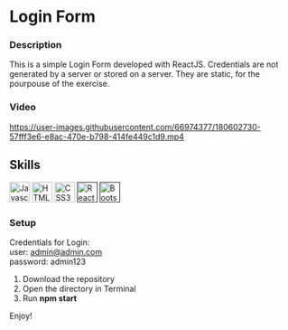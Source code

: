 # Login Form

### Description

This is a simple Login Form developed with ReactJS. Credentials are not generated by a server or stored on a server. They are static, for the pourpouse of the exercise.

### Video

https://user-images.githubusercontent.com/66974377/180602730-57fff3e6-e8ac-470e-b798-414fe449c1d9.mp4

## Skills

<p align="left">
<a href="https://developer.mozilla.org/en-US/docs/Web/JavaScript" target="_blank" rel="noreferrer"><img src="https://raw.githubusercontent.com/danielcranney/readme-generator/main/public/icons/skills/javascript-colored.svg" width="36" height="36" alt="Javascript" /></a>
<a href="https://developer.mozilla.org/en-US/docs/Glossary/HTML5" target="_blank" rel="noreferrer"><img src="https://raw.githubusercontent.com/danielcranney/readme-generator/main/public/icons/skills/html5-colored.svg" width="36" height="36" alt="HTML5" /></a>
<a href="https://www.w3.org/TR/CSS/#css" target="_blank" rel="noreferrer"><img src="https://raw.githubusercontent.com/danielcranney/readme-generator/main/public/icons/skills/css3-colored.svg" width="36" height="36" alt="CSS3" /></a>
<a href='' target='_blank' rel='noreferrer'><img src='https://upload.wikimedia.org/wikipedia/commons/a/a7/React-icon.svg' width='36' height='36' alt='ReactJS'/></a>
<a href='' target='_blank' rel='noreferrer'><img src='https://upload.wikimedia.org/wikipedia/commons/b/b2/Bootstrap_logo.svg' width='36' height='36' alt='Bootstrap'/></a>
</p>

### Setup

Credentials for Login:  
user: admin@admin.com  
password: admin123  

1. Download the repository
2. Open the directory in Terminal
3. Run **npm start**

Enjoy!





